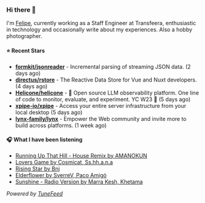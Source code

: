 ### Hi there 👋

I'm [Felipe](https://felipevm.com), currently working as a Staff Engineer at Transfeera, enthusiastic in technology and occasionally write about my experiences. Also a hobby photographer.

#### ⭐ Recent Stars
- **[formkit/jsonreader](https://github.com/formkit/jsonreader)** - Incremental parsing of streaming JSON data. (2 days ago)
- **[directus/rstore](https://github.com/directus/rstore)** - The Reactive Data Store for Vue and Nuxt developers. (4 days ago)
- **[Helicone/helicone](https://github.com/Helicone/helicone)** - 🧊 Open source LLM observability platform. One line of code to monitor, evaluate, and experiment. YC W23 🍓 (5 days ago)
- **[xpipe-io/xpipe](https://github.com/xpipe-io/xpipe)** - Access your entire server infrastructure from your local desktop (5 days ago)
- **[lynx-family/lynx](https://github.com/lynx-family/lynx)** - Empower the Web community and invite more to build across platforms. (1 week ago)

#### 🎧 What I have been listening
- [Running Up That Hill - House Remix by AMANOKUN](https://open.spotify.com/track/7DWEQxAekmueMLek8nZlAV)
- [Lovers Game by Cosmicat, Ss.hh.a.n.a](https://open.spotify.com/track/5L3kJPnAMEORynAJrBHMbx)
- [Rising Star by Bnj](https://open.spotify.com/track/7CSeOtoMrvCbkRiZcwMlNc)
- [Elderflower by SverreV, Paco Amigó](https://open.spotify.com/track/2K0Uk1PmyMpKqSZir3Mn7N)
- [Sunshine - Radio Version by Marra Kesh, Khetama](https://open.spotify.com/track/03NKQaq2IK38ebCFTAN9hS)

_Powered by [TuneFeed](https://tunefeed.app?ref=github.com)_
